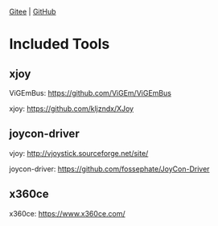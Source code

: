 [Gitee](https://gitee.com/kljzndx/joycon-tools-package) | [GitHub](https://github.com/kljzndx/joycon-tools-package)

# Included Tools

## xjoy

ViGEmBus: https://github.com/ViGEm/ViGEmBus

xjoy: https://github.com/kljzndx/XJoy

## joycon-driver

vjoy: http://vjoystick.sourceforge.net/site/

joycon-driver: https://github.com/fossephate/JoyCon-Driver

## x360ce

x360ce: https://www.x360ce.com/